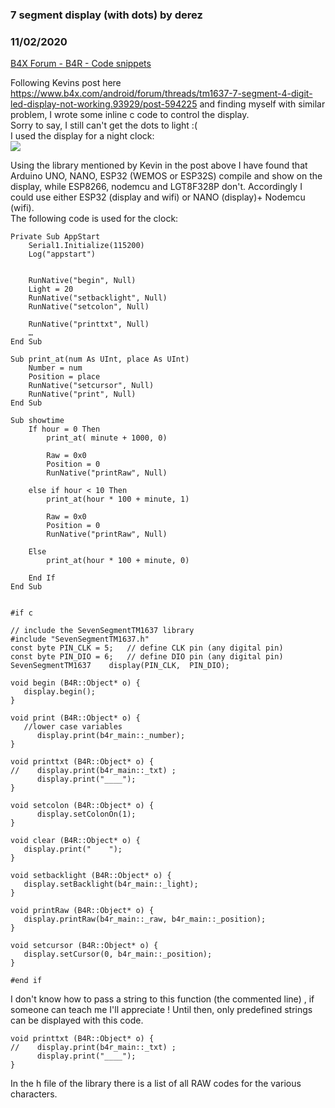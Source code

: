 ### 7 segment display (with dots) by derez
### 11/02/2020
[B4X Forum - B4R - Code snippets](https://www.b4x.com/android/forum/threads/123859/)

Following Kevins post here <https://www.b4x.com/android/forum/threads/tm1637-7-segment-4-digit-led-display-not-working.93929/post-594225> and finding myself with similar problem, I wrote some inline c code to control the display.  
Sorry to say, I still can't get the dots to light :(  
I used the display for a night clock:  
![](https://www.b4x.com/android/forum/attachments/102035)  
  
Using the library mentioned by Kevin in the post above I have found that Arduino UNO, NANO, ESP32 (WEMOS or ESP32S) compile and show on the display, while ESP8266, nodemcu and LGT8F328P don't. Accordingly I could use either ESP32 (display and wifi) or NANO (display)+ Nodemcu (wifi).  
The following code is used for the clock:  

```B4X
Private Sub AppStart  
    Serial1.Initialize(115200)  
    Log("appstart")  
  
  
    RunNative("begin", Null)  
    Light = 20  
    RunNative("setbacklight", Null)  
    RunNative("setcolon", Null)  
  
    RunNative("printtxt", Null)  
    …  
End Sub  
  
Sub print_at(num As UInt, place As UInt)  
    Number = num  
    Position = place  
    RunNative("setcursor", Null)  
    RunNative("print", Null)  
End Sub  
  
Sub showtime  
    If hour = 0 Then  
        print_at( minute + 1000, 0)  
      
        Raw = 0x0  
        Position = 0  
        RunNative("printRaw", Null)  
  
    else if hour < 10 Then  
        print_at(hour * 100 + minute, 1)  
  
        Raw = 0x0  
        Position = 0  
        RunNative("printRaw", Null)  
  
    Else  
        print_at(hour * 100 + minute, 0)  
  
    End If  
End Sub  
  
  
#if c  
  
// include the SevenSegmentTM1637 library  
#include "SevenSegmentTM1637.h"  
const byte PIN_CLK = 5;   // define CLK pin (any digital pin)  
const byte PIN_DIO = 6;   // define DIO pin (any digital pin)  
SevenSegmentTM1637    display(PIN_CLK,  PIN_DIO);  
  
void begin (B4R::Object* o) {  
   display.begin();  
}  
  
void print (B4R::Object* o) {  
   //lower case variables  
      display.print(b4r_main::_number);  
}  
  
void printtxt (B4R::Object* o) {  
//    display.print(b4r_main::_txt) ;  
      display.print("____");  
}  
  
void setcolon (B4R::Object* o) {  
      display.setColonOn(1);  
}  
  
void clear (B4R::Object* o) {  
   display.print("    ");  
}  
  
void setbacklight (B4R::Object* o) {  
   display.setBacklight(b4r_main::_light);  
}  
  
void printRaw (B4R::Object* o) {  
   display.printRaw(b4r_main::_raw, b4r_main::_position);  
}  
  
void setcursor (B4R::Object* o) {  
   display.setCursor(0, b4r_main::_position);  
}  
  
#end if
```

  
  
I don't know how to pass a string to this function (the commented line) , if someone can teach me I'll appreciate ! Until then, only predefined strings can be displayed with this code.  

```B4X
void printtxt (B4R::Object* o) {  
//    display.print(b4r_main::_txt) ;  
      display.print("____");  
}
```

  
  
In the h file of the library there is a list of all RAW codes for the various characters.